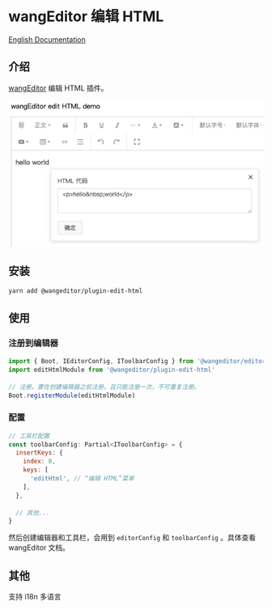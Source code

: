 # wangEditor 编辑 HTML

[English Documentation](./README-en.md)

## 介绍

[wangEditor](https://www.wangeditor.com/) 编辑 HTML 插件。

![](./_img/demo.png)

## 安装

```shell
yarn add @wangeditor/plugin-edit-html
```

## 使用

### 注册到编辑器

```js
import { Boot, IEditorConfig, IToolbarConfig } from '@wangeditor/editor'
import editHtmlModule from '@wangeditor/plugin-edit-html'

// 注册。要在创建编辑器之前注册，且只能注册一次，不可重复注册。
Boot.registerModule(editHtmlModule)
```

### 配置

```js
// 工具栏配置
const toolbarConfig: Partial<IToolbarConfig> = {
  insertKeys: {
    index: 0,
    keys: [
      'editHtml', // “编辑 HTML”菜单
    ],
  },

  // 其他...
}
```

然后创建编辑器和工具栏，会用到 `editorConfig` 和 `toolbarConfig` 。具体查看 wangEditor 文档。

## 其他

支持 i18n 多语言
